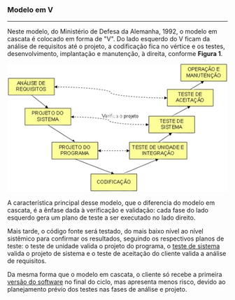 ### Modelo em V
--------------------------------

Neste modelo, do Ministério de Defesa da Alemanha, 1992, o modelo em cascata é colocado em forma de "V". Do lado esquerdo do V ficam da análise de requisitos até o projeto, a codificação fica no vértice e os testes, desenvolvimento, implantação e manutenção, à direita, conforme **Figura 1**.


![Modelo em V](images/02-03-01.png)

A característica principal desse modelo, que o diferencia do modelo em cascata, é a ênfase dada à verificação e validação: cada fase do lado esquerdo gera um plano de teste a ser executado no lado direito.

Mais tarde, o código fonte será testado, do mais baixo nível ao nível sistêmico para confirmar os resultados, seguindo os respectivos planos de teste: o teste de unidade valida o projeto do programa, o [teste de sistema][1] valida o projeto de sistema e o teste de aceitação do cliente valida a análise de requisitos.

Da mesma forma que o modelo em cascata, o cliente só recebe a primeira [versão do software][2] no final do ciclo, mas apresenta menos risco, devido ao planejamento prévio dos testes nas fases de análise e projeto.



[1]: https://www.devmedia.com.br/guia/tecnicas-e-fundamentos-de-testes-de-software/34403 "Guia de Testes de Software"

[2]: https://www.devmedia.com.br/sistemas-de-controle-de-versao/24574 "O que é Controle de Versão?"